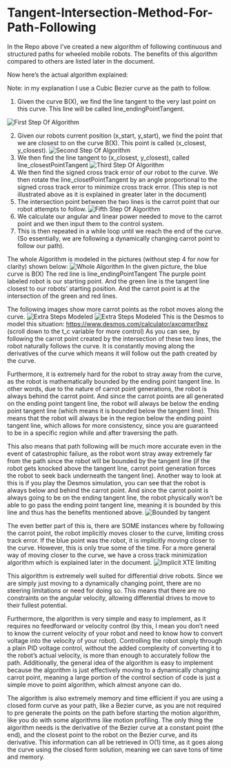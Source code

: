 # Tangent-Intersection-Method-For-Path-Following

In the Repo above I’ve created a new algorithm of following continuous and structured paths for wheeled mobile robots.
The benefits of this algorithm compared to others are listed later in the document. 

Now here’s the actual algorithm explained:

Note: in my explanation I use a Cubic Bezier curve as the path to follow. 

1. Given the curve B(X), we find the line tangent to the very last point on this curve. This line will be called line_endingPointTangent. 

![First Step Of Algorithm](Images/Step1.png)

2.	Given our robots current position (x_start, y_start), we find the point that we are closest to on the curve B(X). This point is called (x_closest, y_closest).
![Second Step Of Algorithm](Images/Step2.png)
3.	We then find the line tangent to (x_closest, y_closest), called line_closestPointTangent
![Third Step Of Algorithm](Images/Step3.png)
4.	We then find the signed cross track error of our robot to the curve. We then rotate the line_closetPointTangent by an angle proportional to the signed cross track error to minimize cross track error. (This step is not illustrated above as it is explained in greater later in the document)
5.	The intersection point between the two lines is the carrot point that our robot attempts to follow. 
![Fifth Step Of Algorithm](Images/Step5.png)
6.	We calculate our angular and linear power needed to move to the carrot point and we then input them to the control system. 
7.	This is then repeated in a while loop until we reach the end of the curve. (So essentially, we are following a dynamically changing carrot point to follow our path). 


The whole Algorithm is modeled in the pictures (without step 4 for now for clarity) shown below: 
![Whole Algorithm](Images/WholeAlgorithm.png)
In the given picture, the blue curve is B(X)
The red line is line_endingPointTangent
The purple point labeled robot is our starting point.
And the green line is the tangent line closest to our robots’ starting position. 
And the carrot point is at the intersection of the green and red lines. 

The following images show more carrot points as the robot moves along the curve.
![Extra Steps Modeled](Images/MoreCarrotPoints1.png)
![Extra Steps Modeled](Images/MoreCarrotPoints2.png)
This is the Desmos to model this situation: https://www.desmos.com/calculator/axcqmxr9wz (scroll down to the t_c variable for more control)
As you can see, by following the carrot point created by the intersection of these two lines, the robot naturally follows the curve. It is constantly moving along the derivatives of the curve which means it will follow out the path created by the curve. 

Furthermore, it is extremely hard for the robot to stray away from the curve, as the robot is mathematically bounded by the ending point tangent line. In other words, due to the nature of carrot point generations, the robot is always behind the carrot point. And since the carrot points are all generated on the ending point tangent line, the robot will always be below the ending point tangent line (which means  it is bounded below the tangent line). This means that the robot will always be in the region below the ending point tangent line, which allows for more consistency, since you are guaranteed to be in a specific region while and after traversing the path. 

This also means that path following will be much more accurate even in the event of catastrophic failure, as the robot wont stray away extremely far from the path since the robot will be bounded by the tangent line (if the robot gets knocked above the tangent line, carrot point generation forces the robot to seek back underneath the tangent line). 
Another way to look at this is if you play the Desmos simulation, you can see that the robot is always below and behind the carrot point. And since the carrot point is always going to be on the ending tangent line, the robot physically won’t be able to go pass the ending point tangent line, meaning it is bounded by this line and thus has the benefits mentioned above. 
![Bounded by tangent](Images/Bounded.png)

The even better part of this is, there are SOME instances where by following the carrot point, the robot implicitly moves closer to the curve, limiting cross track error. If the blue point was the robot, it is implicitly moving closer to the curve. However, this is only true some of the time. For a more general way of moving closer to the curve, we have a cross track minimization algorithm which is explained later in the document. 
![Implicit XTE limiting](Images/ImplicitXTECorrection.png)

This algorithm is extremely well suited for differential drive robots. Since we are simply just moving to a dynamically changing point, there are no steering limitations or need for doing so. This means that there are no constraints on the angular velocity, allowing differential drives to move to their fullest potential. 

Furthermore, the algorithm is very simple and easy to implement, as it requires no feedforward or velocity control (by this, I mean you don’t need to know the current velocity of your robot and need to know how to convert voltage into the velocity of your robot). Controlling the robot simply through a plain PID voltage control, without the added complexity of converting it to the robot’s actual velocity, is more than enough to accurately follow the path. Additionally, the general idea of the algorithm is easy to implement because the algorithm is just effectively moving to a dynamically changing carrot point, meaning a large portion of the control section of code is just a simple move to point algorithm, which almost anyone can do. 

The algorithm is also extremely memory and time efficient if you are using a closed form curve as your path, like a Bezier curve, as you are not required to pre generate the points on the path before starting the motion algorithm, like you do with some algorithms like motion profiling. The only thing the algorithm needs is the derivative of the Bezier curve at a constant point (the end), and the closest point to the robot on the Bezier curve, and its derivative. This information can all be retrieved in O(1) time, as it goes along the curve using the closed form solution, meaning we can save tons of time and memory. 


